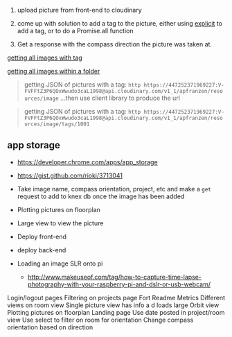 1. upload picture from front-end to cloudinary
1. come up with solution to add a tag to the picture, either using [explicit](http://cloudinary.com/documentation/image_upload_api_reference#explicit) to add a tag, or to do a Promise.all function

1. Get a response with the compass direction the picture was taken at.

[getting all images with tag](https://support.cloudinary.com/hc/en-us/articles/203189031-How-to-retrieve-a-list-of-all-resources-sharing-the-same-tag-)

[getting all images within a folder](https://support.cloudinary.com/hc/en-us/articles/202521082-How-to-list-all-images-within-a-folder-)

> getting JSON of pictures with a tag: `http https://447252371969227:V-FVFFtZ3P6QOxWwudo3caL1998@api.cloudinary.com/v1_1/apfranzen/resources/image`
...then use client library to produce the url

> getting JSON of pictures with a tag: `http https://447252371969227:V-FVFFtZ3P6QOxWwudo3caL1998@api.cloudinary.com/v1_1/apfranzen/resources/image/tags/1001`

## app storage
- https://developer.chrome.com/apps/app_storage
- https://gist.github.com/rioki/3713041

- Take image name, compass orientation, project, etc and make a `get` request to add to knex db once the image has been added
- Plotting pictures on floorplan
- Large view to view the picture
- Deploy front-end
- deploy back-end
- Loading an image SLR onto pi
  - http://www.makeuseof.com/tag/how-to-capture-time-lapse-photography-with-your-raspberry-pi-and-dslr-or-usb-webcam/

Login/logout pages
Filtering on projects page
Fort
Readme
Metrics
Different views on room view
Single picture view has info a d loads large
Orbit view
Plotting pictures on floorplan
Landing page
Use date posted in project/room view
Use select to filter on room for orientation
Change compass orientation based on direction
